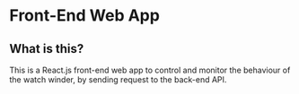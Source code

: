 # Front-End Web App
## What is this?
This is a React.js front-end web app to control and monitor the behaviour of the watch winder, by sending request to the back-end API.
